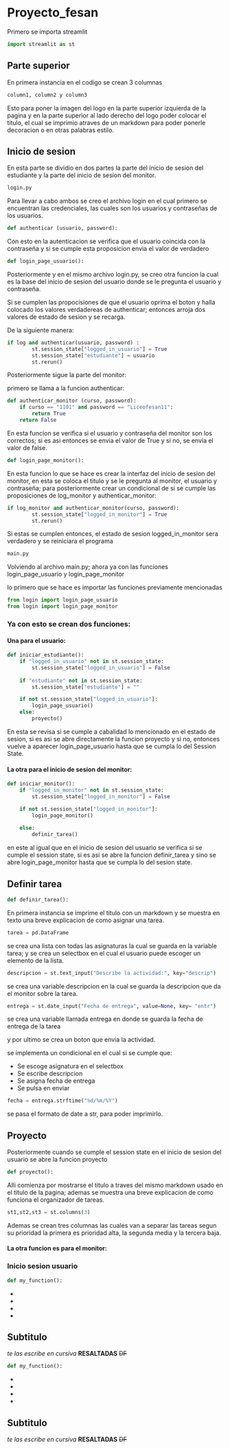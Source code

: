 # Proyecto_fesan
Primero se importa streamlit
```python
import streamlit as st
```
## Parte superior
En primera instancia en el codigo se crean 3 columnas 
```python
column1, column2 y column3
```
Esto para poner la imagen del logo en la parte superior izquierda de la pagina y en la parte superior al lado derecho del logo poder colocar el titulo, el cual se imprimio atraves de un markdown para poder ponerle decoracion o en otras palabras estilo.

## Inicio de sesion

En esta parte se dividio en dos partes la parte del inicio de sesion del estudiante y la parte del inicio de sesion del monitor.


```python
login.py
```


Para llevar a cabo ambos se creo el archivo login en el cual primero se encuentran las credenciales, las cuales son los usuarios y contraseñas de los usuarios.

```python
def authenticar (usuario, password):
```
Con esto en la autenticacion se verifica que el usuario coincida con la contraseña y si se cumple esta proposicion envia el valor de verdadero

```python
def login_page_usuario():
```
Posteriormente y en el mismo archivo login.py, se creo otra funcion la cual es la base del inicio de sesion del usuario donde se le pregunta el usuario y contraseña.

Si se cumplen las propocisiones de que el usuario oprima el boton y  halla colocado los valores verdadereas de authenticar; entonces arroja dos valores de estado de sesion y se recarga.

De la siguiente manera:

```python
if log and authenticar(usuario, password) :
        st.session_state["logged_in_usuario"] = True
        st.session_state["estudiante"] = usuario
        st.rerun()
```

Posteriormente sigue la parte del monitor:

primero se llama a la funcion authenticar:

```python
def authenticar_monitor (curso, password):
    if curso == "1101" and password == "Liceofesan11":
        return True
    return False
```
En esta funcion se verifica si el usuario y contraseña del monitor son los correctos; si es asi entonces se envia el valor de True y si no, se envia el valor de false.

```python
def login_page_monitor():
```

En esta funcion lo que se hace es crear la interfaz del inicio de sesion del monitor, en esta se coloca el titulo y se le pregunta al monitor, el usuario y contraseña; para posteriormente crear un condicional de si se cumple las proposiciones de log_monitor y authenticar_monitor:

```python
if log_monitor and authenticar_monitor(curso, password):
        st.session_state["logged_in_monitor"] = True
        st.rerun()
```
Si estas se cumplen entonces, el estado de sesion logged_in_monitor sera verdadero y se reiniciara el programa

```python
main.py
```
Volviendo al archivo main.py; ahora ya con las funciones login_page_usuario y login_page_monitor

lo primero que se hace es importar las funciones previamente mencionadas

```python
from login import login_page_usuario
from login import login_page_monitor
```

### Ya con esto se crean dos funciones:

#### Una para el usuario:

```python
def iniciar_estudiante():
    if "logged_in_usuario" not in st.session_state:
        st.session_state["logged_in_usuario"] = False
    
    if "estudiante" not in st.session_state:
        st.session_state["estudiante"] = ""

    if not st.session_state["logged_in_usuario"]:
        login_page_usuario()
    else:
        proyecto()
```
En esta se revisa si se cumple a cabalidad lo mencionado en el estado de sesion, si es asi se abre directamente la funcion proyecto y si no, entonces vuelve a aparecer login_page_usuario hasta que se cumpla lo del Session State.

#### La otra para el inicio de sesion del monitor:



```python
def iniciar_monitor():
    if "logged_in_monitor" not in st.session_state:
        st.session_state["logged_in_monitor"] = False

    if not st.session_state["logged_in_monitor"]:
        login_page_monitor()
    
    else:
        definir_tarea()
```
en este al igual que en el inicio de sesion del usuario se verifica si se cumple el session state, si es asi se abre la funcion definir_tarea y sino se abre login_page_monitor hasta que se cumpla lo del sesion state.


## Definir tarea

```python
def definir_tarea():
```
En primera instancia se imprime el titulo con un markdown y se muestra en texto una breve explicacion de como asignar una tarea.
```python
tarea = pd.DataFrame
```
se crea una lista con todas las asignaturas la cual se guarda en la variable tarea; y se crea un selectbox en el cual el usuario puede escoger un elemento de la lista.
```python
descripcion = st.text_input("Describe la actividad:", key="descrip")
```
se crea una variable descripcion en la cual se guarda la descripcion que da el monitor sobre la tarea.

```python
entrega = st.date_input("Fecha de entrega", value=None, key= "entr")
```
se crea una variable llamada entrega en donde se guarda  la fecha de entrega de la tarea

y por ultimo se crea un boton que envia la actividad.


se implementa un condicional en el cual si se cumple que:
- Se escoge asignatura en el selectbox
- Se escribe descripcion
- Se asigna fecha de entrega 
- Se pulsa en enviar 


```python
fecha = entrega.strftime("%d/%m/%Y")
```
se pasa el formato de date a str, para poder imprimirlo.


## Proyecto

Posteriormente cuando se cumple el session state en el inicio de sesion del usuario se abre la funcion proyecto

```python
def proyecto():
```

Alli comienza por mostrarse el titulo a traves del mismo markdown usado en el titulo de la pagina; ademas se muestra una breve explicacion de como funciona el organizador de tareas.

```python
st1,st2,st3 = st.columns(3)
```
Ademas se crean tres columnas las cuales van a separar las tareas segun su prioridad la primera es prioridad alta, la segunda media y la tercera baja.


#### La otra funcion es para el monitor:



### Inicio sesion usuario

```python
def my_function():
```

-
-
-
-

## Subtitulo
_te las escribe en cursiva_
**RESALTADAS**
~~DF~~

```python
def my_function():
```

-
-
-
-

## Subtitulo
_te las escribe en cursiva_
**RESALTADAS**
~~DF~~
